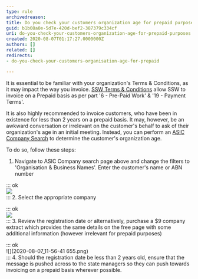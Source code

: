 ```yaml
---
type: rule
archivedreason: 
title: Do you check your customers organization age for prepaid purposes?
guid: b1b08a0e-5d7e-420d-bef2-387379c334cf
uri: do-you-check-your-customers-organization-age-for-prepaid-purposes
created: 2020-08-07T01:17:27.0000000Z
authors: []
related: []
redirects:
- do-you-check-your-customers-organisation-age-for-prepaid

---
```


It is essential to be familiar with your organization's Terms & Conditions, as it may impact the way you invoice. [SSW Terms & Conditions](https://www.ssw.com.au/ssw/Standards/Forms/ConsultingOrderTermsConditions.aspx) allow SSW to invoice on a Prepaid basis as per part '6 - Pre-Paid Work' & '19 - Payment Terms'. 


It is also highly recommended to invoice customers, who have been in existence for less than 2 years on a prepaid basis. It may, however, be an awkward conversation or irrelevant on the customer's behalf to ask of their organization's age in an initial meeting.  Instead, you can perform an [ASIC Company Search](https://connectonline.asic.gov.au/RegistrySearch) to determine the customer's organization age.



<!--endintro-->

To do so, follow these steps:

1. Navigate to ASIC Company search page above and change the filters to 'Organisation & Business Names'. Enter the customer's name or ABN number    


::: ok  
![](2020-08-07\_11-42-16.png)  
:::
2. Select the appropriate company

::: ok  
![](2020-08-07\_11-48-14.png)  
:::
3. Review the registration date or alternatively, purchase a $9 company extract which provides the same details on the free page with some additional information (however irrelevant for prepaid purposes)

::: ok  
![](2020-08-07\_11-56-41 655.png)  
:::
4. Should the registration date be less than 2 years old, ensure that the message is pushed across to the state managers so they can push towards invoicing on a prepaid basis wherever possible.
